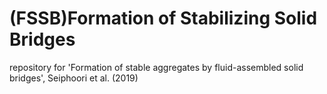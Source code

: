 # (FSSB)Formation of Stabilizing Solid Bridges 
repository for 'Formation of stable aggregates by fluid-assembled solid bridges', Seiphoori et al. (2019)
